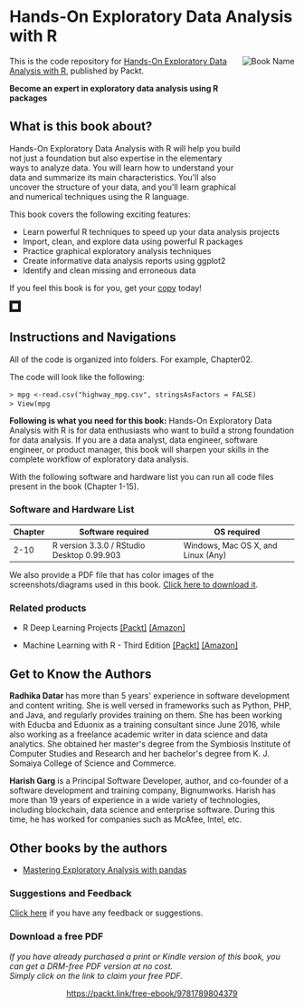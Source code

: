


# Hands-On Exploratory Data Analysis with R

<a href="https://www2.packtpub.com/big-data-and-business-intelligence/hands-exploratory-data-analysis-r?utm_source=github&utm_medium=repository&utm_campaign=9781789804379"><img src="https://packt-type-cloud.s3.amazonaws.com/uploads/sites/3096/2019/05/cover.png" alt="Book Name" height="256px" align="right"></a>

This is the code repository for [Hands-On Exploratory Data Analysis with R](https://www2.packtpub.com/big-data-and-business-intelligence/hands-exploratory-data-analysis-r?utm_source=github&utm_medium=repository&utm_campaign=9781789804379), published by Packt.

**Become an expert in exploratory data analysis using R packages**

## What is this book about?
Hands-On Exploratory Data Analysis with R will help you build not just a foundation but also expertise in the elementary ways to analyze data. You will learn how to understand your data and summarize its main characteristics. You'll also uncover the structure of your data, and you'll learn graphical and numerical techniques using the R language.

This book covers the following exciting features:
* Learn powerful R techniques to speed up your data analysis projects
* Import, clean, and explore data using powerful R packages
* Practice graphical exploratory analysis techniques
* Create informative data analysis reports using ggplot2
* Identify and clean missing and erroneous data

If you feel this book is for you, get your [copy](https://www.amazon.com/dp/178980437X) today!

<a href="https://www.packtpub.com/?utm_source=github&utm_medium=banner&utm_campaign=GitHubBanner"><img src="https://raw.githubusercontent.com/PacktPublishing/GitHub/master/GitHub.png" 
alt="https://www.packtpub.com/" border="5" /></a>


## Instructions and Navigations
All of the code is organized into folders. For example, Chapter02.

The code will look like the following:
```
> mpg <-read.csv("highway_mpg.csv", stringsAsFactors = FALSE)
> View(mpg
```

**Following is what you need for this book:**
Hands-On Exploratory Data Analysis with R is for data enthusiasts who want to build a strong foundation for data analysis. If you are a data analyst, data engineer, software engineer, or product manager, this book will sharpen your skills in the complete workflow of exploratory data analysis.	

With the following software and hardware list you can run all code files present in the book (Chapter 1-15).

### Software and Hardware List

| Chapter  | Software required                   | OS required                        |
| -------- | ------------------------------------| -----------------------------------|
| 2-10        | R version 3.3.0 / RStudio Desktop 0.99.903                    | Windows, Mac OS X, and Linux (Any) |

We also provide a PDF file that has color images of the screenshots/diagrams used in this book. [Click here to download it](https://www.packtpub.com/sites/default/files/downloads/9781789804379_ColorImages.pdf).

### Related products
* R Deep Learning Projects [[Packt]](https://www.packtpub.com/in/big-data-and-business-intelligence/r-deep-learning-projects?utm_source=github&utm_medium=repository&utm_campaign=9781788478403) [[Amazon]](https://www.amazon.com/dp/1788478401)

* Machine Learning with R - Third Edition [[Packt]](https://www.packtpub.com/big-data-and-business-intelligence/machine-learning-r-third-edition?utm_source=github&utm_medium=repository&utm_campaign=9781788295864) [[Amazon]](https://www.amazon.com/dp/1788295862)

## Get to Know the Authors
**Radhika Datar**
has more than 5 years' experience in software development and content writing. She is well versed in frameworks such as Python, PHP, and Java, and regularly provides training on them. She has been working with Educba and Eduonix as a training consultant since June 2016, while also working as a freelance academic writer in data science and data analytics. She obtained her master's degree from the Symbiosis Institute of Computer Studies and Research and her bachelor's degree from K. J. Somaiya College of Science and Commerce.

**Harish Garg**
is a Principal Software Developer, author, and co-founder of a software development and training company, Bignumworks. Harish has more than 19 years of experience in a wide variety of technologies, including blockchain, data science and enterprise software. During this time, he has worked for companies such as McAfee, Intel, etc.

## Other books by the authors
* [Mastering Exploratory Analysis with pandas](https://www2.packtpub.com/big-data-and-business-intelligence/mastering-exploratory-analysis-pandas?utm_source=github&utm_medium=repository&utm_campaign=9781789619638)

### Suggestions and Feedback
[Click here](https://docs.google.com/forms/d/e/1FAIpQLSdy7dATC6QmEL81FIUuymZ0Wy9vH1jHkvpY57OiMeKGqib_Ow/viewform) if you have any feedback or suggestions.
### Download a free PDF

 <i>If you have already purchased a print or Kindle version of this book, you can get a DRM-free PDF version at no cost.<br>Simply click on the link to claim your free PDF.</i>
<p align="center"> <a href="https://packt.link/free-ebook/9781789804379">https://packt.link/free-ebook/9781789804379 </a> </p>